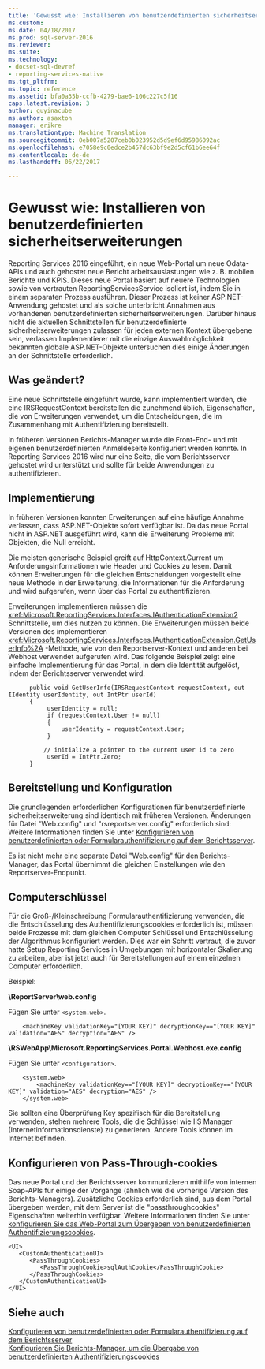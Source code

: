 ```yaml
---
title: 'Gewusst wie: Installieren von benutzerdefinierten sicherheitserweiterungen | Microsoft Docs'
ms.custom: 
ms.date: 04/18/2017
ms.prod: sql-server-2016
ms.reviewer: 
ms.suite: 
ms.technology:
- docset-sql-devref
- reporting-services-native
ms.tgt_pltfrm: 
ms.topic: reference
ms.assetid: bfa0a35b-ccfb-4279-bae6-106c227c5f16
caps.latest.revision: 3
author: guyinacube
ms.author: asaxton
manager: erikre
ms.translationtype: Machine Translation
ms.sourcegitcommit: 0eb007a5207ceb0b023952d5d9ef6d95986092ac
ms.openlocfilehash: e7058e9c0edce2b457dc63bf9e2d5cf61b6ee64f
ms.contentlocale: de-de
ms.lasthandoff: 06/22/2017

---
```

# <a name="how-to-install-custom-security-extensions"></a>Gewusst wie: Installieren von benutzerdefinierten sicherheitserweiterungen
Reporting Services 2016 eingeführt, ein neue Web-Portal um neue Odata-APIs und auch gehostet neue Bericht arbeitsauslastungen wie z. B. mobilen Berichte und KPIS. Dieses neue Portal basiert auf neuere Technologien sowie von vertrauten ReportingServicesService isoliert ist, indem Sie in einem separaten Prozess ausführen. Dieser Prozess ist keiner ASP.NET-Anwendung gehostet und als solche unterbricht Annahmen aus vorhandenen benutzerdefinierten sicherheitserweiterungen. Darüber hinaus nicht die aktuellen Schnittstellen für benutzerdefinierte sicherheitserweiterungen zulassen für jeden externen Kontext übergebene sein, verlassen Implementierer mit die einzige Auswahlmöglichkeit bekannten globale ASP.NET-Objekte untersuchen dies einige Änderungen an der Schnittstelle erforderlich.

## <a name="what-changed"></a>Was geändert?

Eine neue Schnittstelle eingeführt wurde, kann implementiert werden, die eine IRSRequestContext bereitstellen die zunehmend üblich, Eigenschaften, die von Erweiterungen verwendet, um die Entscheidungen, die im Zusammenhang mit Authentifizierung bereitstellt.
    
In früheren Versionen Berichts-Manager wurde die Front-End- und mit eigenen benutzerdefinierten Anmeldeseite konfiguriert werden konnte. In Reporting Services 2016 wird nur eine Seite, die vom Berichtsserver gehostet wird unterstützt und sollte für beide Anwendungen zu authentifizieren.

## <a name="implementation"></a>Implementierung
In früheren Versionen konnten Erweiterungen auf eine häufige Annahme verlassen, dass ASP.NET-Objekte sofort verfügbar ist. Da das neue Portal nicht in ASP.NET ausgeführt wird, kann die Erweiterung Probleme mit Objekten, die Null erreicht.
    
Die meisten generische Beispiel greift auf HttpContext.Current um Anforderungsinformationen wie Header und Cookies zu lesen. Damit können Erweiterungen für die gleichen Entscheidungen vorgestellt eine neue Methode in der Erweiterung, die Informationen für die Anforderung und wird aufgerufen, wenn über das Portal zu authentifizieren. 
    
Erweiterungen implementieren müssen die <xref:Microsoft.ReportingServices.Interfaces.IAuthenticationExtension2> Schnittstelle, um dies nutzen zu können. Die Erweiterungen müssen beide Versionen des implementieren <xref:Microsoft.ReportingServices.Interfaces.IAuthenticationExtension.GetUserInfo%2A> -Methode, wie von den Reportserver-Kontext und anderen bei Webhost verwendet aufgerufen wird. Das folgende Beispiel zeigt eine einfache Implementierung für das Portal, in dem die Identität aufgelöst, indem der Berichtsserver verwendet wird.

``` 
      public void GetUserInfo(IRSRequestContext requestContext, out IIdentity userIdentity, out IntPtr userId)
      {
           userIdentity = null;
           if (requestContext.User != null)
           {
               userIdentity = requestContext.User;
           }

          // initialize a pointer to the current user id to zero
           userId = IntPtr.Zero;
      }
```

## <a name="deployment-and-configuration"></a>Bereitstellung und Konfiguration
Die grundlegenden erforderlichen Konfigurationen für benutzerdefinierte sicherheitserweiterung sind identisch mit früheren Versionen. Änderungen für Datei "Web.config" und "rsreportserver.config" erforderlich sind: Weitere Informationen finden Sie unter [Konfigurieren von benutzerdefinierten oder Formularauthentifizierung auf dem Berichtsserver](../../../reporting-services/security/configure-custom-or-forms-authentication-on-the-report-server.md).
    
Es ist nicht mehr eine separate Datei "Web.config" für den Berichts-Manager, das Portal übernimmt die gleichen Einstellungen wie den Reportserver-Endpunkt.

## <a name="machine-keys"></a>Computerschlüssel

Für die Groß-/Kleinschreibung Formularauthentifizierung verwenden, die die Entschlüsselung des Authentifizierungscookies erforderlich ist, müssen beide Prozesse mit dem gleichen Computer Schlüssel und Entschlüsselung der Algorithmus konfiguriert werden. Dies war ein Schritt vertraut, die zuvor hatte Setup Reporting Services in Umgebungen mit horizontaler Skalierung zu arbeiten, aber ist jetzt auch für Bereitstellungen auf einem einzelnen Computer erforderlich.

Beispiel:
    
**\ReportServer\web.config**

Fügen Sie unter `<system.web>`.
    
```
    <machineKey validationKey="[YOUR KEY]" decryptionKey=="[YOUR KEY]" validation="AES" decryption="AES" />
```

**\RSWebApp\Microsoft.ReportingServices.Portal.Webhost.exe.config**

Fügen Sie unter `<configuration>`.

```
    <system.web>
        <machineKey validationKey=="[YOUR KEY]" decryptionKey=="[YOUR KEY]" validation="AES" decryption="AES" />
    </system.web>
```

Sie sollten eine Überprüfung Key spezifisch für die Bereitstellung verwenden, stehen mehrere Tools, die die Schlüssel wie IIS Manager (Internetinformationsdienste) zu generieren. Andere Tools können im Internet befinden.

## <a name="configure-passthrough-cookies"></a>Konfigurieren von Pass-Through-cookies

Das neue Portal und der Berichtsserver kommunizieren mithilfe von internen Soap-APIs für einige der Vorgänge (ähnlich wie die vorherige Version des Berichts-Managers). Zusätzliche Cookies erforderlich sind, aus dem Portal übergeben werden, mit dem Server ist die "passthroughcookies" Eigenschaften weiterhin verfügbar. Weitere Informationen finden Sie unter [konfigurieren Sie das Web-Portal zum Übergeben von benutzerdefinierten Authentifizierungscookies](../../../reporting-services/security/configure-the-web-portal-to-pass-custom-authentication-cookies.md).

```
<UI>
   <CustomAuthenticationUI>
      <PassThroughCookies>
         <PassThroughCookie>sqlAuthCookie</PassThroughCookie>
      </PassThroughCookies>
   </CustomAuthenticationUI>
</UI>
```

## <a name="see-also"></a>Siehe auch

[Konfigurieren von benutzerdefinierten oder Formularauthentifizierung auf dem Berichtsserver](../../../reporting-services/security/configure-custom-or-forms-authentication-on-the-report-server.md)  
[Konfigurieren Sie Berichts-Manager, um die Übergabe von benutzerdefinierten Authentifizierungscookies](https://msdn.microsoft.com/library/ms345241(v=sql.120).aspx)
